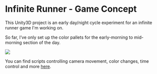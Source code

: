 # Infinite Runner - Game Concept

This Unity3D project is an early day/night cycle experiment for an infinite runner game I'm working on.

So far, I’ve only set up the color pallets for the early-morning to mid-morning section of the day.

![](https://gifyu.com/images/giphy29c377.gif)


You can find scripts controlling camera movement, color changes, time control and more [here](https://github.com/gammaray117/Planetary-Mining-Game-Concept/tree/9f0cf283bfaa7aa5a205f05deabd06a7645fb48b/Mineral%20concept/Assets/_Scripts).